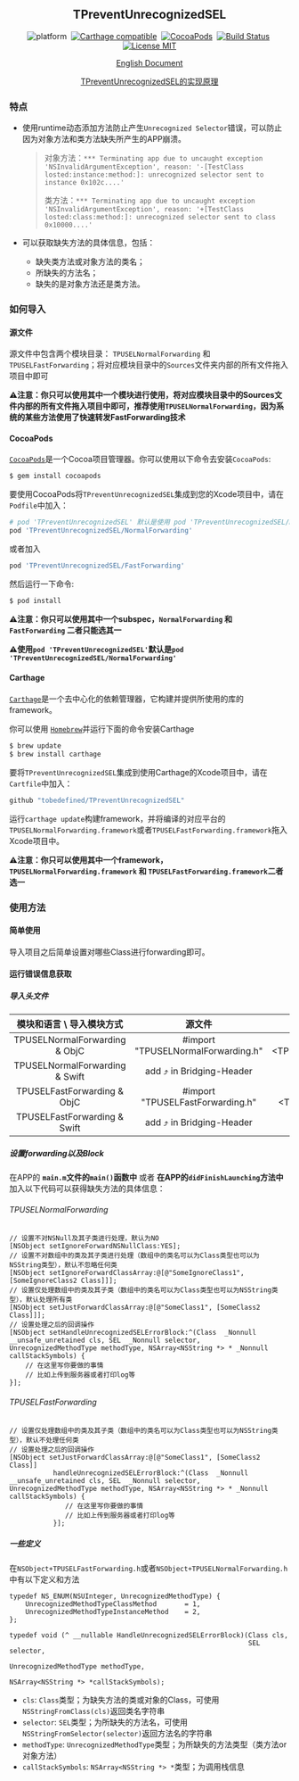<div align="center">

TPreventUnrecognizedSEL
------

</div>

<div align="center">

![platform](https://img.shields.io/badge/Platform-iOS%20%7C%20tvOS%20%7C%20macOS%20%7C%20watchOS-brightgreen.svg)&nbsp;
[![Carthage compatible](https://img.shields.io/badge/Carthage-compatible-4BC51D.svg?style=flat)](https://github.com/Carthage/Carthage)&nbsp;
[![CocoaPods](https://img.shields.io/badge/Cocoapods-compatible-brightgreen.svg?style=flat)](http://cocoapods.org/)&nbsp;
[![Build Status](https://travis-ci.org/tobedefined/TPreventUnrecognizedSEL.svg?branch=master)](https://travis-ci.org/tobedefined/TPreventUnrecognizedSEL)&nbsp;
[![License MIT](https://img.shields.io/badge/license-MIT-green.svg?style=flat)](https://github.com/tobedefined/TPreventUnrecognizedSEL/blob/master/LICENSE)

</div>

<div align="center">

[English Document](README.md)

[TPreventUnrecognizedSEL的实现原理](http://tbd.ink/2017/11/26/iOS/170112601.TPreventUnrecognizedSEL%E5%AE%9E%E7%8E%B0%E6%80%9D%E8%B7%AF%E4%BB%A5%E5%8F%8A%E5%8E%9F%E7%90%86/index/)

</div>

### 特点

- 使用runtime动态添加方法防止产生`Unrecognized Selector`错误，可以防止因为对象方法和类方法缺失所产生的APP崩溃。
    > 对象方法：`*** Terminating app due to uncaught exception 'NSInvalidArgumentException', reason: '-[TestClass losted:instance:method:]: unrecognized selector sent to instance 0x102c....'`
    > 
    > 类方法：`*** Terminating app due to uncaught exception 'NSInvalidArgumentException', reason: '+[TestClass losted:class:method:]: unrecognized selector sent to class 0x10000....'`

- 可以获取缺失方法的具体信息，包括：
    - 缺失类方法或对象方法的类名；
    - 所缺失的方法名；
    - 缺失的是对象方法还是类方法。

### 如何导入

#### 源文件

源文件中包含两个模块目录： `TPUSELNormalForwarding` 和 `TPUSELFastForwarding`；将对应模块目录中的`Sources`文件夹内部的所有文件拖入项目中即可

**⚠️注意：你只可以使用其中一个模块进行使用，将对应模块目录中的Sources文件内部的所有文件拖入项目中即可，推荐使用`TPUSELNormalForwarding`，因为系统的某些方法使用了快速转发FastForwarding技术**

#### CocoaPods

[`CocoaPods`](https://cocoapods.org/)是一个Cocoa项目管理器。你可以使用以下命令去安装`CocoaPods`:

```bash
$ gem install cocoapods
```

要使用CocoaPods将`TPreventUnrecognizedSEL`集成到您的Xcode项目中，请在`Podfile`中加入：

```ruby
# pod 'TPreventUnrecognizedSEL' 默认是使用 pod 'TPreventUnrecognizedSEL/NormalForwarding'
pod 'TPreventUnrecognizedSEL/NormalForwarding'
```

或者加入

```ruby
pod 'TPreventUnrecognizedSEL/FastForwarding'
```

然后运行一下命令:

```bash
$ pod install
```

**⚠️注意：你只可以使用其中一个subspec，`NormalForwarding` 和 `FastForwarding` 二者只能选其一** 

**⚠️使用`pod 'TPreventUnrecognizedSEL'`默认是`pod 'TPreventUnrecognizedSEL/NormalForwarding'`**

#### Carthage


[`Carthage`](https://github.com/Carthage/Carthage)是一个去中心化的依赖管理器，它构建并提供所使用的库的framework。

你可以使用 [`Homebrew`](https://brew.sh/)并运行下面的命令安装Carthage

```bash
$ brew update
$ brew install carthage
```

要将`TPreventUnrecognizedSEL`集成到使用Carthage的Xcode项目中，请在`Cartfile`中加入：

```ruby
github "tobedefined/TPreventUnrecognizedSEL"
```

运行`carthage update`构建framework，并将编译的对应平台的`TPUSELNormalForwarding.framework`或者`TPUSELFastForwarding.framework`拖入Xcode项目中。

**⚠️注意：你只可以使用其中一个framework，`TPUSELNormalForwarding.framework` 和 `TPUSELFastForwarding.framework`二者选一**

### 使用方法

#### 简单使用

导入项目之后简单设置对哪些Class进行forwarding即可。

#### 运行错误信息获取

##### 导入头文件

|   模块和语言 \ 导入模块方式        |               源文件               |                            CocoaPods                             |                            Carthage                             |
| :----------------------------: | :--------------------------------: | :--------------------------------------------------------------: | :-------------------------------------------------------------: |
| TPUSELNormalForwarding & ObjC  | #import "TPUSELNormalForwarding.h" | #import &lt;TPreventUnrecognizedSEL/TPUSELNormalForwarding.h&gt; | #import &lt;TPUSELNormalForwarding/TPUSELNormalForwarding.h&gt; |
| TPUSELNormalForwarding & Swift |     add ⤴ in Bridging-Header      |                  import TPreventUnrecognizedSEL                  |                  import TPUSELNormalForwarding                  |
|  TPUSELFastForwarding & ObjC   |  #import "TPUSELFastForwarding.h"  |  #import &lt;TPreventUnrecognizedSEL/TPUSELFastForwarding.h&gt;  |   #import &lt;TPUSELFastForwarding/TPUSELFastForwarding.h&gt;   |
|  TPUSELFastForwarding & Swift  |      add ⤴ in Bridging-Header     |                  import TPreventUnrecognizedSEL                  |                   import TPUSELFastForwarding                   |

##### 设置forwarding以及Block

在APP的 **`main.m`文件的`main()`函数中** 或者 **在APP的`didFinishLaunching`方法中** 加入以下代码可以获得缺失方法的具体信息：

###### TPUSELNormalForwarding

```objc
// 设置不对NSNull及其子类进行处理，默认为NO
[NSObject setIgnoreForwardNSNullClass:YES];
// 设置不对数组中的类及其子类进行处理（数组中的类名可以为Class类型也可以为NSString类型），默认不忽略任何类
[NSObject setIgnoreForwardClassArray:@[@"SomeIgnoreClass1", [SomeIgnoreClass2 Class]]];
// 设置仅处理数组中的类及其子类（数组中的类名可以为Class类型也可以为NSString类型），默认处理所有类
[NSObject setJustForwardClassArray:@[@"SomeClass1", [SomeClass2 Class]]];
// 设置处理之后的回调操作
[NSObject setHandleUnrecognizedSELErrorBlock:^(Class  _Nonnull __unsafe_unretained cls, SEL  _Nonnull selector, UnrecognizedMethodType methodType, NSArray<NSString *> * _Nonnull callStackSymbols) {
    // 在这里写你要做的事情
    // 比如上传到服务器或者打印log等
}];
```

###### TPUSELFastForwarding

```objc
// 设置仅处理数组中的类及其子类（数组中的类名可以为Class类型也可以为NSString类型），默认不处理任何类
// 设置处理之后的回调操作
[NSObject setJustForwardClassArray:@[@"SomeClass1", [SomeClass2 Class]]
           handleUnrecognizedSELErrorBlock:^(Class  _Nonnull __unsafe_unretained cls, SEL  _Nonnull selector, UnrecognizedMethodType methodType, NSArray<NSString *> * _Nonnull callStackSymbols) {
              // 在这里写你要做的事情
              // 比如上传到服务器或者打印log等
           }];
```


##### 一些定义

在`NSObject+TPUSELFastForwarding.h`或者`NSObject+TPUSELNormalForwarding.h`中有以下定义和方法

```objc
typedef NS_ENUM(NSUInteger, UnrecognizedMethodType) {
    UnrecognizedMethodTypeClassMethod       = 1,
    UnrecognizedMethodTypeInstanceMethod    = 2,
};

typedef void (^ __nullable HandleUnrecognizedSELErrorBlock)(Class cls,
                                                            SEL selector,
                                                            UnrecognizedMethodType methodType,
                                                            NSArray<NSString *> *callStackSymbols);
```

- `cls`: `Class`类型；为缺失方法的类或对象的Class，可使用`NSStringFromClass(cls)`返回类名字符串
- `selector`: `SEL`类型；为所缺失的方法名，可使用`NSStringFromSelector(selector)`返回方法名的字符串
- `methodType`: `UnrecognizedMethodType`类型；为所缺失的方法类型（类方法or对象方法）
- `callStackSymbols`: `NSArray<NSString *> *`类型；为调用栈信息


